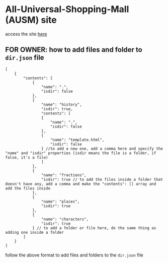 # All-Universal-Shopping-Mall (AUSM) site

access the site [here](https://ausmlore.github.io/)

## FOR OWNER: how to add files and folder to `dir.json` file

```jsonc
[
    {
        "contents": [
            {
                "name": ".",
                "isdir": false
            },
            {
                "name": "history",
                "isdir": true,
                "contents": [
                {
                    "name": ".",
                    "isdir": false
                },
                {
                    "name": "template.html",
                    "isdir": false
                } //to add a new one, add a comma here and specify the "name" and "isdir" properties (isdir means the file is a folder, if false, it's a file)
                ]
            },
            {
                "name": "fractions",
                "isdir": true // to add the files inside a folder that doesn't have any, add a comma and make the "contents": [] array and add the files inside
            },
            {
                "name": "places",
                "isdir": true
            },
            {
                "name": "characters",
                "isdir": true
            } // to add a folder or file here, do the same thing as adding one inside a folder
        ]
    }
]
```

follow the above format to add files and folders to the `dir.json` file
